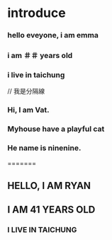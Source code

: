 # introduce
### hello eveyone, i am emma
### i am ＃＃ years old 
### i live in taichung
//  我是分隔線
### Hi, I am Vat.
### Myhouse have a playful cat
### He name is ninenine.
=======
## HELLO, I AM RYAN
## I AM 41 YEARS OLD
### I LIVE IN TAICHUNG

